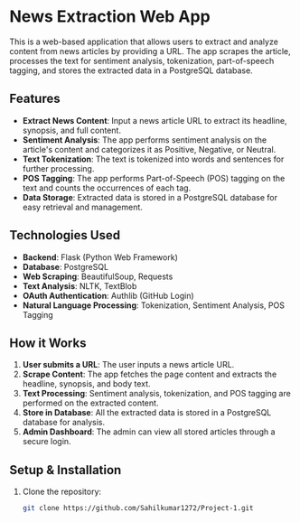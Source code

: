 # News Extraction Web App

This is a web-based application that allows users to extract and analyze content from news articles by providing a URL. The app scrapes the article, processes the text for sentiment analysis, tokenization, part-of-speech tagging, and stores the extracted data in a PostgreSQL database.

## Features

- **Extract News Content**: Input a news article URL to extract its headline, synopsis, and full content.
- **Sentiment Analysis**: The app performs sentiment analysis on the article's content and categorizes it as Positive, Negative, or Neutral.
- **Text Tokenization**: The text is tokenized into words and sentences for further processing.
- **POS Tagging**: The app performs Part-of-Speech (POS) tagging on the text and counts the occurrences of each tag.
- **Data Storage**: Extracted data is stored in a PostgreSQL database for easy retrieval and management.

## Technologies Used

- **Backend**: Flask (Python Web Framework)
- **Database**: PostgreSQL
- **Web Scraping**: BeautifulSoup, Requests
- **Text Analysis**: NLTK, TextBlob
- **OAuth Authentication**: Authlib (GitHub Login)
- **Natural Language Processing**: Tokenization, Sentiment Analysis, POS Tagging

## How it Works

1. **User submits a URL**: The user inputs a news article URL.
2. **Scrape Content**: The app fetches the page content and extracts the headline, synopsis, and body text.
3. **Text Processing**: Sentiment analysis, tokenization, and POS tagging are performed on the extracted content.
4. **Store in Database**: All the extracted data is stored in a PostgreSQL database for analysis.
5. **Admin Dashboard**: The admin can view all stored articles through a secure login.

## Setup & Installation

1. Clone the repository:
   ```bash
   git clone https://github.com/Sahilkumar1272/Project-1.git
